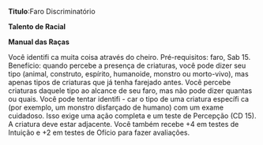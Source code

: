 **Titulo**:Faro Discriminatório

**Talento de Racial**

**Manual das Raças**

 Você identifi ca muita coisa através do cheiro. Pré-requisitos: faro, Sab 15. Benefício: quando percebe a presença de criaturas, você pode dizer seu tipo (animal, construto, espírito, humanoide, monstro ou morto-vivo), mas apenas tipos de criaturas que já tenha farejado antes. Você percebe criaturas daquele tipo ao alcance de seu faro, mas não pode dizer quantas ou quais. Você pode tentar identifi - car o tipo de uma criatura específi ca (por exemplo, um monstro disfarçado de humano) com um exame cuidadoso. Isso exige uma ação completa e um teste de Percepção (CD 15). A criatura deve estar adjacente. Você também recebe +4 em testes de Intuição e +2 em testes de Ofício para fazer avaliações.
